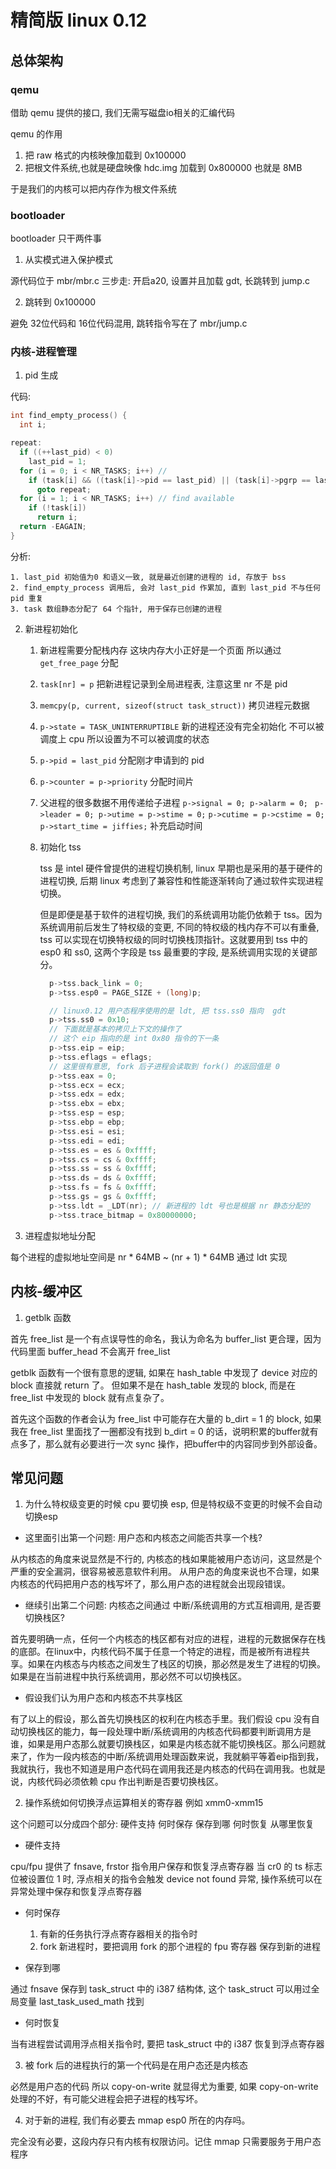 # 精简版 linux 0.12

## 总体架构

### qemu

借助 qemu 提供的接口, 我们无需写磁盘io相关的汇编代码

qemu 的作用

1. 把 raw 格式的内核映像加载到 0x100000
2. 把根文件系统,也就是硬盘映像 hdc.img 加载到 0x800000 也就是 8MB 

于是我们的内核可以把内存作为根文件系统

### bootloader

bootloader 只干两件事

1. 从实模式进入保护模式

源代码位于 mbr/mbr.c
三步走: 开启a20, 设置并且加载 gdt, 长跳转到 jump.c

2. 跳转到 0x100000

避免 32位代码和 16位代码混用, 跳转指令写在了 mbr/jump.c


### 内核-进程管理

1. pid 生成

代码:

```c
int find_empty_process() {
  int i;

repeat: 
  if ((++last_pid) < 0)
    last_pid = 1;
  for (i = 0; i < NR_TASKS; i++) //
    if (task[i] && ((task[i]->pid == last_pid) || (task[i]->pgrp == last_pid)))
      goto repeat;
  for (i = 1; i < NR_TASKS; i++) // find available
    if (!task[i])
      return i;
  return -EAGAIN;
}
```

分析:

    1. last_pid 初始值为0 和语义一致, 就是最近创建的进程的 id, 存放于 bss
    2. find_empty_process 调用后, 会对 last_pid 作累加, 直到 last_pid 不与任何 pid 重复
    3. task 数组静态分配了 64 个指针, 用于保存已创建的进程


2. 新进程初始化

    1. 新进程需要分配栈内存 这块内存大小正好是一个页面 所以通过 `get_free_page` 分配
    2. `task[nr] = p` 把新进程记录到全局进程表, 注意这里 nr 不是 pid
    3. `memcpy(p, current, sizeof(struct task_struct))` 拷贝进程元数据
    4. `p->state = TASK_UNINTERRUPTIBLE` 新的进程还没有完全初始化 不可以被调度上 cpu 所以设置为不可以被调度的状态
    5. `p->pid = last_pid` 分配刚才申请到的 pid
    6. `p->counter = p->priority` 分配时间片
    7.  父进程的很多数据不用传递给子进程
        `p->signal = 0; p->alarm = 0; `
        `p->leader = 0; p->utime = p->stime = 0;`
        `p->cutime = p->cstime = 0;`
        `p->start_time = jiffies;` 补充启动时间

    8. 初始化 tss
        
        tss 是 intel 硬件曾提供的进程切换机制, linux 早期也是采用的基于硬件的进程切换, 后期 linux 考虑到了兼容性和性能逐渐转向了通过软件实现进程切换。

        但是即便是基于软件的进程切换, 我们的系统调用功能仍依赖于 tss。因为系统调用前后发生了特权级的变更, 不同的特权级的栈内存不可以有重叠, tss 可以实现在切换特权级的同时切换栈顶指针。这就要用到 tss 中的 esp0 和 ss0, 这两个字段是 tss 最重要的字段, 是系统调用实现的关键部分。


        ```c
          p->tss.back_link = 0;
          p->tss.esp0 = PAGE_SIZE + (long)p;

          // linux0.12 用户态程序使用的是 ldt, 把 tss.ss0 指向  gdt
          p->tss.ss0 = 0x10;
          // 下面就是基本的拷贝上下文的操作了
          // 这个 eip 指向的是 int 0x80 指令的下一条
          p->tss.eip = eip;
          p->tss.eflags = eflags;
          // 这里很有意思, fork 后子进程会读取到 fork() 的返回值是 0
          p->tss.eax = 0;
          p->tss.ecx = ecx;
          p->tss.edx = edx;
          p->tss.ebx = ebx;
          p->tss.esp = esp;
          p->tss.ebp = ebp;
          p->tss.esi = esi;
          p->tss.edi = edi;
          p->tss.es = es & 0xffff;
          p->tss.cs = cs & 0xffff;
          p->tss.ss = ss & 0xffff;
          p->tss.ds = ds & 0xffff;
          p->tss.fs = fs & 0xffff;
          p->tss.gs = gs & 0xffff;
          p->tss.ldt = _LDT(nr); // 新进程的 ldt 号也是根据 nr 静态分配的
          p->tss.trace_bitmap = 0x80000000;
        ```

3. 进程虚拟地址分配

每个进程的虚拟地址空间是 nr * 64MB ~ (nr + 1) * 64MB
通过 ldt 实现


## 内核-缓冲区

1. getblk 函数

首先 free_list 是一个有点误导性的命名，我认为命名为 buffer_list 更合理，因为代码里面 buffer_head 不会离开 free_list

getblk 函数有一个很有意思的逻辑, 如果在 hash_table 中发现了 device 对应的 block 直接就 return 了。
但如果不是在 hash_table 发现的 block, 而是在 free_list 中发现的 block 就有点复杂了。 

首先这个函数的作者会认为 free_list 中可能存在大量的 b_dirt = 1 的 block, 如果我在 free_list 里面找了一圈都没有找到 b_dirt = 0 的话，说明积累的buffer就有点多了，那么就有必要进行一次 sync 操作，把buffer中的内容同步到外部设备。



## 常见问题

1. 为什么特权级变更的时候 cpu 要切换 esp, 但是特权级不变更的时候不会自动切换esp

- 这里面引出第一个问题: 用户态和内核态之间能否共享一个栈?

从内核态的角度来说显然是不行的, 内核态的栈如果能被用户态访问，这显然是个严重的安全漏洞，很容易被恶意软件利用。
从用户态的角度来说也不合理，如果内核态的代码把用户态的栈写坏了，那么用户态的进程就会出现段错误。

- 继续引出第二个问题: 内核态之间通过 中断/系统调用的方式互相调用, 是否要切换栈区?

首先要明确一点，任何一个内核态的栈区都有对应的进程，进程的元数据保存在栈的底部。在linux中，内核代码不属于任意一个特定的进程，而是被所有进程共享。如果在内核态与内核态之间发生了栈区的切换，那必然是发生了进程的切换。如果是在当前进程中执行系统调用，那必然不可以切换栈区。


- 假设我们认为用户态和内核态不共享栈区

有了以上的假设，那么首先切换栈区的权利在内核态手里。我们假设 cpu 没有自动切换栈区的能力，每一段处理中断/系统调用的内核态代码都要判断调用方是谁，如果是用户态那么就要切换栈区，如果是内核态就不能切换栈区。那么问题就来了，作为一段内核态的中断/系统调用处理函数来说，我就躺平等着eip指到我，我就执行，我也不知道是用户态代码在调用我还是内核态的代码在调用我。也就是说，内核代码必须依赖 cpu 作出判断是否要切换栈区。


2. 操作系统如何切换浮点运算相关的寄存器 例如 xmm0-xmm15

这个问题可以分成四个部分: 硬件支持 何时保存 保存到哪 何时恢复 从哪里恢复


- 硬件支持

cpu/fpu 提供了 fnsave, frstor 指令用户保存和恢复浮点寄存器
当 cr0 的 ts 标志位被设置位 1 时, 浮点相关的指令会触发 device not found 异常, 操作系统可以在异常处理中保存和恢复浮点寄存器

- 何时保存

    1. 有新的任务执行浮点寄存器相关的指令时
    2. fork 新进程时，要把调用 fork 的那个进程的 fpu 寄存器 保存到新的进程

- 保存到哪 

通过 fnsave 保存到 task_struct 中的 i387 结构体, 这个 task_struct 可以用过全局变量 last_task_used_math 找到

- 何时恢复

当有进程尝试调用浮点相关指令时, 要把 task_struct 中的 i387 恢复到浮点寄存器



3. 被 fork 后的进程执行的第一个代码是在用户态还是内核态

必然是用户态的代码 所以 copy-on-write 就显得尤为重要, 如果 copy-on-write 处理的不好，有可能父进程会把子进程的栈写坏。

4. 对于新的进程, 我们有必要去 mmap esp0 所在的内存吗。

完全没有必要，这段内存只有内核有权限访问。记住 mmap 只需要服务于用户态程序
